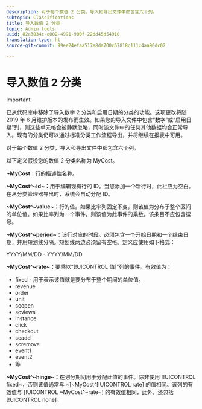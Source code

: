 ```yaml
---
description: 对于每个数值 2 分类，导入和导出文件中都包含六个列。
subtopic: Classifications
title: 导入数值 2 分类
topic: Admin tools
uuid: 82a3034c-e002-4991-900f-22dd45d54910
translation-type: ht
source-git-commit: 99ee24efaa517e8da700c67818c111c4aa90dc02

---
```



# 导入数值 2 分类

>[!IMPORTANT]
>
>已从代码库中移除了导入数字 2 分类和启用日期的分类的功能。这项更改将随 2019 年 6 月维护版本的发布而生效。如果您的导入文件中包含“数字”或“启用日期”列，则这些单元格会被静默忽略，同时该文件中的任何其他数据均会正常导入。现有的分类仍可以通过标准分类工作流程导出，并将继续在报表中可用。

对于每个数值 2 分类，导入和导出文件中都包含六个列。

以下定义假设您的数值 2 分类名称为 MyCost。

**~MyCost：**&#x200B;行的描述性名称。

**~MyCost^~id~：**&#x200B;用于编辑现有行的 ID。当您添加一个新行时，此栏应为空白。在从分类管理器导出时，系统会自动分配 ID。

**~MyCost^~value~：**&#x200B;行的值。如果比率列固定不变，则该值为分布于整个区间的单位值。如果比率列为一个事件，则该值为此事件的乘数。该条目不应包含逗号。

**~MyCost^~period~：**&#x200B;该行对应的时段。必须包含一个开始日期和一个结束日期，并用短划线分隔。短划线两边必须留有空格。定义应使用如下格式：

YYYY/MM/DD - YYYY/MM/DD

**~MyCost^~rate~：**&#x200B;要乘以“[!UICONTROL 值]”列的事件。有效值为：

* fixed - 用于表示该值就是要分布于整个期间的单位值。
* revenue
* order
* unit
* scopen
* scviews
* instance
* click
* checkout
* scadd
* scremove
* event1
* event2
* 等

**~MyCost^~hinge~：**&#x200B;在划分期间用于分配此值的事件。除非使用 [!UICONTROL fixed~，否则该值通常与 ~]~MyCost^[!UICONTROL rate] 的值相同。该列的有效值与 [!UICONTROL ~MyCost^~rate~] 的有效值相同，此外，还包括 [!UICONTROL none]。
